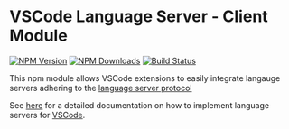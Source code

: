 # VSCode Language Server - Client Module

[![NPM Version](https://img.shields.io/npm/v/vscode-languageclient.svg)](https://npmjs.org/package/vscode-languageclient)
[![NPM Downloads](https://img.shields.io/npm/dm/vscode-languageclient.svg)](https://npmjs.org/package/vscode-languageclient)
[![Build Status](https://travis-ci.org/Microsoft/vscode-languageserver-node.svg?branch=master)](https://travis-ci.org/Microsoft/vscode-languageserver-node)

This npm module allows VSCode extensions to easily integrate langauge servers adhering to the [language server protocol](https://github.com/Microsoft/vscode-languageserver-protocol)

See [here](https://code.visualstudio.com/docs/extensions/example-language-server) for a detailed documentation on how to 
implement language servers for [VSCode](https://code.visualstudio.com/).